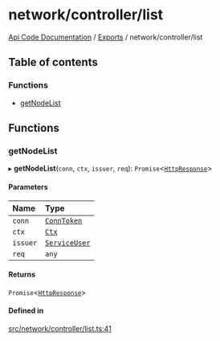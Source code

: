 # network/controller/list
 
[Api Code Documentation](../README.md) / [Exports](../modules.md) / network/controller/list

## Table of contents

### Functions

- [getNodeList](network_controller_list.md#getnodelist)

## Functions

### getNodeList

▸ **getNodeList**(`conn`, `ctx`, `issuer`, `req`): `Promise`\<[`HttpResponse`](httpd_lib.md#httpresponse)\>

#### Parameters

| Name | Type |
| :------ | :------ |
| `conn` | [`ConnToken`](service_conn.md#conntoken) |
| `ctx` | [`Ctx`](../interfaces/lib_ctx.Ctx.md) |
| `issuer` | [`ServiceUser`](../interfaces/service_domain_organization_service_user.ServiceUser.md) |
| `req` | `any` |

#### Returns

`Promise`\<[`HttpResponse`](httpd_lib.md#httpresponse)\>

#### Defined in

[src/network/controller/list.ts:41](https://github.com/openkfw/TruBudget/blob/965031f/api/src/network/controller/list.ts#L41)
